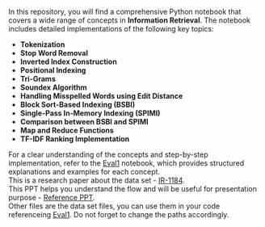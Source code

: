 In this repository, you will find a comprehensive Python notebook that covers a wide range of concepts in **Information Retrieval**. The notebook includes detailed implementations of the following key topics:

- **Tokenization**  
- **Stop Word Removal**  
- **Inverted Index Construction**  
- **Positional Indexing**  
- **Tri-Grams**  
- **Soundex Algorithm**  
- **Handling Misspelled Words using Edit Distance**  
- **Block Sort-Based Indexing (BSBI)**  
- **Single-Pass In-Memory Indexing (SPIMI)**  
- **Comparison between BSBI and SPIMI**  
- **Map and Reduce Functions**  
- **TF-IDF Ranking Implementation**  

For a clear understanding of the concepts and step-by-step implementation, refer to the [Eval1](https://github.com/SrivaniJayanthi/Information-Retrieval-Semester-Project/blob/main/Eval1.ipynb) notebook, which provides structured explanations and examples for each concept. <br>
This is a research paper about the data set - [IR-1184](https://github.com/SrivaniJayanthi/Information-Retrieval-Semester-Project/blob/main/IR-1184.pdf). <br>
This PPT helps you understand the flow and will be useful for presentation purpose - [Reference PPT](https://github.com/SrivaniJayanthi/Information-Retrieval-Semester-Project/blob/main/Reference%20PPT.pptx).<br>
Other files are the data set files, you can use them in your code referenceing [Eval1](https://github.com/SrivaniJayanthi/Information-Retrieval-Semester-Project/blob/main/Eval1.ipynb). Do not forget to change the paths accordingly.
